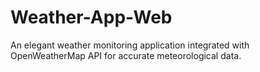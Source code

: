 # Weather-App-Web
An elegant weather monitoring application integrated with  OpenWeatherMap API for accurate meteorological data.
